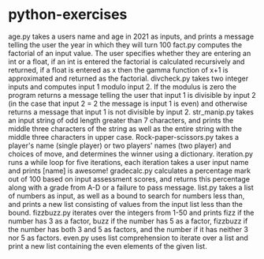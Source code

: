 # python-exercises
age.py takes a users name and age in 2021 as inputs, and prints a message telling the user the year in which they will turn 100
fact.py computes the factorial of an input value. The user specifies whether they are entering an int or a float, if an int is entered the factorial is calculated recursively and returned, if a float is entered as x then the gamma function of x+1 is approximated and returned as the factorial.
divcheck.py takes two integer inputs and computes input 1 modulo input 2. If the modulus is zero the program returns a message telling the user that input 1 is divisible by input 2 (in the case that input 2 = 2 the message is input 1 is even) and otherwise returns a message that input 1 is not divisible by input 2.
str_manip.py takes an input string of odd length greater than 7 characters, and prints the middle three characters of the string as well as the entire string with the middle three characters in upper case.
Rock-paper-scissors.py takes a player's name (single player) or two players' names (two player) and choices of move, and determines the winner using a dictionary.
iteration.py runs a while loop for five iterations, each iteration takes a user input name and prints [name] is awesome!
gradecalc.py calculates a percentage mark out of 100 based on input assessment scores, and returns this percentage along with a grade from A-D or a failure to pass message.
list.py takes a list of numbers as input, as well as a bound to search for numbers less than, and prints a new list consisting of values from the input list less than the bound.
fizzbuzz.py iterates over the integers from 1-50 and prints fizz if the number has 3 as a factor, buzz if the number has 5 as a factor, fizzbuzz if the number has both 3 and 5 as factors, and the number if it has neither 3 nor 5 as factors.
even.py uses list comprehension to iterate over a list and print a new list containing the even elements of the given list.
